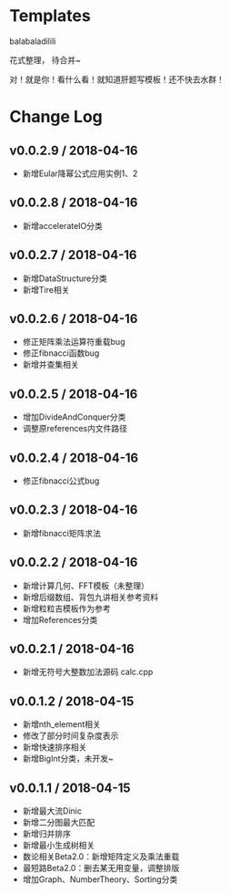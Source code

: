 # Templates

balabaladilili

花式整理， 待合并~

对！就是你！看什么看！就知道肝题写模板！还不快去水群！



# Change Log

## v0.0.2.9 / 2018-04-16
* 新增Eular降幂公式应用实例1、2

## v0.0.2.8 / 2018-04-16
* 新增accelerateIO分类

## v0.0.2.7 / 2018-04-16
* 新增DataStructure分类
* 新增Tire相关

## v0.0.2.6 / 2018-04-16
* 修正矩阵乘法运算符重载bug
* 修正fibnacci函数bug
* 新增并查集相关

## v0.0.2.5 / 2018-04-16
* 增加DivideAndConquer分类
* 调整原references内文件路径

## v0.0.2.4 / 2018-04-16
* 修正fibnacci公式bug

## v0.0.2.3 / 2018-04-16
* 新增fibnacci矩阵求法

## v0.0.2.2 / 2018-04-16
* 新增计算几何、FFT模板（未整理）
* 新增后缀数组、背包九讲相关参考资料
* 新增粒粒吉模板作为参考
* 增加References分类

## v0.0.2.1 / 2018-04-16
* 新增无符号大整数加法源码 calc.cpp 

## v0.0.1.2 / 2018-04-15

* 新增nth_element相关
* 修改了部分时间复杂度表示
* 新增快速排序相关
* 新增BigInt分类，未开发~

## v0.0.1.1 / 2018-04-15

* 新增最大流Dinic
* 新增二分图最大匹配
* 新增归并排序
* 新增最小生成树相关
* 数论相关Beta2.0：新增矩阵定义及乘法重载
* 最短路Beta2.0：删去某无用变量，调整排版
* 增加Graph、NumberTheory、Sorting分类
